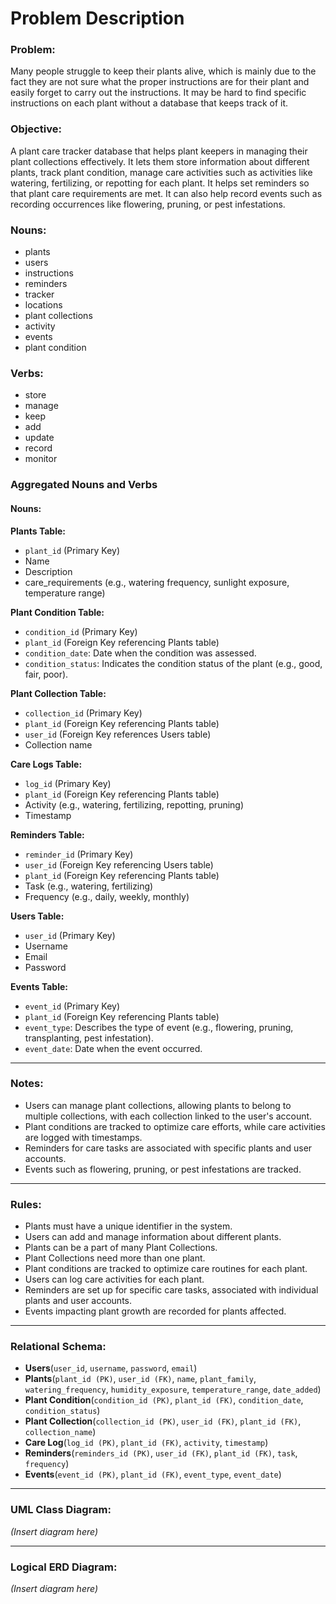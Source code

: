 # Problem Description

### Problem:
Many people struggle to keep their plants alive, which is mainly due to the fact they are not sure what the proper instructions are for their plant and easily forget to carry out the instructions. It may be hard to find specific instructions on each plant without a database that keeps track of it.

### Objective:
A plant care tracker database that helps plant keepers in managing their plant collections effectively. It lets them store information about different plants, track plant condition, manage care activities such as activities like watering, fertilizing, or repotting for each plant. It helps set reminders so that plant care requirements are met. It can also help record events such as recording occurrences like flowering, pruning, or pest infestations.

### Nouns:
- plants
- users
- instructions
- reminders
- tracker
- locations
- plant collections
- activity
- events
- plant condition

### Verbs:
- store
- manage
- keep
- add
- update
- record
- monitor

### Aggregated Nouns and Verbs

#### Nouns:

**Plants Table:**
- `plant_id` (Primary Key)
- Name
- Description
- care_requirements (e.g., watering frequency, sunlight exposure, temperature range)

**Plant Condition Table:**
- `condition_id` (Primary Key)
- `plant_id` (Foreign Key referencing Plants table)
- `condition_date`: Date when the condition was assessed.
- `condition_status`: Indicates the condition status of the plant (e.g., good, fair, poor).

**Plant Collection Table:**
- `collection_id` (Primary Key)
- `plant_id` (Foreign Key referencing Plants table)
- `user_id` (Foreign Key references Users table)
- Collection name

**Care Logs Table:**
- `log_id` (Primary Key)
- `plant_id` (Foreign Key referencing Plants table)
- Activity (e.g., watering, fertilizing, repotting, pruning)
- Timestamp

**Reminders Table:**
- `reminder_id` (Primary Key)
- `user_id` (Foreign Key referencing Users table)
- `plant_id` (Foreign Key referencing Plants table)
- Task (e.g., watering, fertilizing)
- Frequency (e.g., daily, weekly, monthly)

**Users Table:**
- `user_id` (Primary Key)
- Username
- Email
- Password

**Events Table:**
- `event_id` (Primary Key)
- `plant_id` (Foreign Key referencing Plants table)
- `event_type`: Describes the type of event (e.g., flowering, pruning, transplanting, pest infestation).
- `event_date`: Date when the event occurred.

---

### Notes:
- Users can manage plant collections, allowing plants to belong to multiple collections, with each collection linked to the user's account.
- Plant conditions are tracked to optimize care efforts, while care activities are logged with timestamps.
- Reminders for care tasks are associated with specific plants and user accounts.
- Events such as flowering, pruning, or pest infestations are tracked.

---

### Rules:
- Plants must have a unique identifier in the system.
- Users can add and manage information about different plants.
- Plants can be a part of many Plant Collections.
- Plant Collections need more than one plant.
- Plant conditions are tracked to optimize care routines for each plant.
- Users can log care activities for each plant.
- Reminders are set up for specific care tasks, associated with individual plants and user accounts.
- Events impacting plant growth are recorded for plants affected.

---

### Relational Schema:

- **Users**(`user_id`, `username`, `password`, `email`)
- **Plants**(`plant_id (PK)`, `user_id (FK)`, `name`, `plant_family`, `watering_frequency`, `humidity_exposure`, `temperature_range`, `date_added`)
- **Plant Condition**(`condition_id (PK)`, `plant_id (FK)`, `condition_date`, `condition_status`)
- **Plant Collection**(`collection_id (PK)`, `user_id (FK)`, `plant_id (FK)`, `collection_name`)
- **Care Log**(`log_id (PK)`, `plant_id (FK)`, `activity`, `timestamp`)
- **Reminders**(`reminders_id (PK)`, `user_id (FK)`, `plant_id (FK)`, `task`, `frequency`)
- **Events**(`event_id (PK)`, `plant_id (FK)`, `event_type`, `event_date`)

---

### UML Class Diagram:

*(Insert diagram here)*

---

### Logical ERD Diagram:

*(Insert diagram here)*

